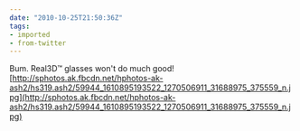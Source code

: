 ```yaml
---
date: "2010-10-25T21:50:36Z"
tags:
- imported
- from-twitter
---
```

Bum. Real3D™ glasses won't do much good! [http://sphotos.ak.fbcdn.net/hphotos-ak-ash2/hs319.ash2/59944_1610895193522_1270506911_31688975_375559_n.jpg](http://sphotos.ak.fbcdn.net/hphotos-ak-ash2/hs319.ash2/59944_1610895193522_1270506911_31688975_375559_n.jpg)
